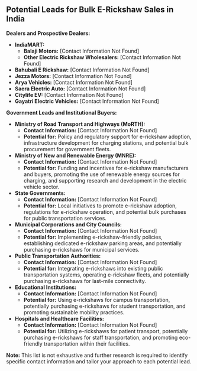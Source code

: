 ## Potential Leads for Bulk E-Rickshaw Sales in India

**Dealers and Prospective Dealers:**

* **IndiaMART:**
    * **Balaji Motors:** [Contact Information Not Found]
    * **Other Electric Rickshaw Wholesalers:** [Contact Information Not Found]
* **Bahubali E Rickshaw:** [Contact Information Not Found]
* **Jezza Motors:** [Contact Information Not Found]
* **Arya Vehicles:** [Contact Information Not Found]
* **Saera Electric Auto:** [Contact Information Not Found]
* **Citylife EV:** [Contact Information Not Found]
* **Gayatri Electric Vehicles:** [Contact Information Not Found]

**Government Leads and Institutional Buyers:**

* **Ministry of Road Transport and Highways (MoRTH):** 
    * **Contact Information:** [Contact Information Not Found]
    * **Potential for:** Policy and regulatory support for e-rickshaw adoption, infrastructure development for charging stations, and potential bulk procurement for government fleets.
* **Ministry of New and Renewable Energy (MNRE):** 
    * **Contact Information:** [Contact Information Not Found]
    * **Potential for:** Funding and incentives for e-rickshaw manufacturers and buyers, promoting the use of renewable energy sources for charging, and supporting research and development in the electric vehicle sector.
* **State Governments:** 
    * **Contact Information:** [Contact Information Not Found]
    * **Potential for:** Local initiatives to promote e-rickshaw adoption, regulations for e-rickshaw operation, and potential bulk purchases for public transportation services.
* **Municipal Corporations and City Councils:** 
    * **Contact Information:** [Contact Information Not Found]
    * **Potential for:** Implementing e-rickshaw-friendly policies, establishing dedicated e-rickshaw parking areas, and potentially purchasing e-rickshaws for municipal services.
* **Public Transportation Authorities:** 
    * **Contact Information:** [Contact Information Not Found]
    * **Potential for:** Integrating e-rickshaws into existing public transportation systems, operating e-rickshaw fleets, and potentially purchasing e-rickshaws for last-mile connectivity.
* **Educational Institutions:** 
    * **Contact Information:** [Contact Information Not Found]
    * **Potential for:** Using e-rickshaws for campus transportation, potentially purchasing e-rickshaws for student transportation, and promoting sustainable mobility practices.
* **Hospitals and Healthcare Facilities:** 
    * **Contact Information:** [Contact Information Not Found]
    * **Potential for:** Utilizing e-rickshaws for patient transport, potentially purchasing e-rickshaws for staff transportation, and promoting eco-friendly transportation within their facilities.

**Note:** This list is not exhaustive and further research is required to identify specific contact information and tailor your approach to each potential lead.